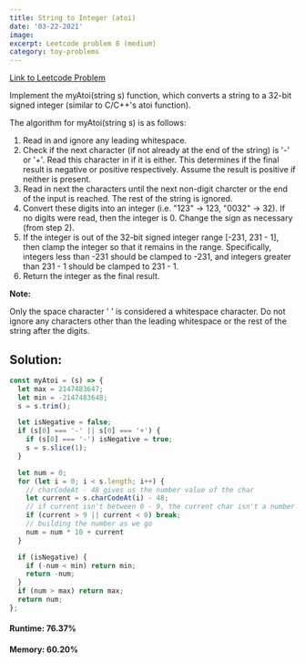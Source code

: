 ```yaml
---
title: String to Integer (atoi)
date: '03-22-2021'
image:
excerpt: Leetcode problem 8 (medium)
category: toy-problems
---
```

[Link to Leetcode Problem](https://leetcode.com/problems/string-to-integer-atoi/)  

Implement the myAtoi(string s) function, which converts a string to a 32-bit signed integer (similar to C/C++'s atoi function).  

The algorithm for myAtoi(string s) is as follows:  

1. Read in and ignore any leading whitespace.
2. Check if the next character (if not already at the end of the string) is '-' or '+'. Read this character in if it is either. This determines if the final result is negative or positive respectively. Assume the result is positive if neither is present.
3. Read in next the characters until the next non-digit charcter or the end of the input is reached. The rest of the string is ignored.
4. Convert these digits into an integer (i.e. "123" -> 123, "0032" -> 32). If no digits were read, then the integer is 0. Change the sign as necessary (from step 2).
5. If the integer is out of the 32-bit signed integer range [-231, 231 - 1], then clamp the integer so that it remains in the range. Specifically, integers less than -231 should be clamped to -231, and integers greater than 231 - 1 should be clamped to 231 - 1.
6. Return the integer as the final result.  

**Note:**

Only the space character ' ' is considered a whitespace character.
Do not ignore any characters other than the leading whitespace or the rest of the string after the digits.

## Solution:

```js
const myAtoi = (s) => {
  let max = 2147483647;
  let min = -2147483648;
  s = s.trim();

  let isNegative = false;
  if (s[0] === '-' || s[0] === '+') {
    if (s[0] === '-') isNegative = true;
    s = s.slice(1);
  }

  let num = 0;
  for (let i = 0; i < s.length; i++) {
    // charCodeAt - 48 gives us the number value of the char
    let current = s.charCodeAt(i) - 48;
    // if current isn't between 0 - 9, the current char isn't a number
    if (current > 9 || current < 0) break;
    // building the number as we go
    num = num * 10 + current
  }

  if (isNegative) {
    if (-num < min) return min;
    return -num;
  }
  if (num > max) return max;
  return num;
};
```

#### Runtime: 76.37%
#### Memory: 60.20%